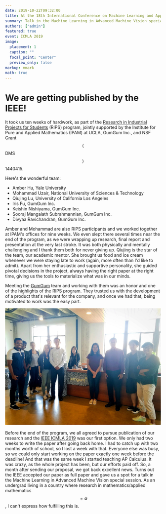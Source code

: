 ```yaml
---
date: 2019-10-22T09:32:00
title: At the 18th International Conference on Machine Learning and Applications
summary: Talk in the Machine Learning in Advanced Machine Vision special session.
authors: ["admin"]
featured: true
event: ICMLA 2019
image:
  placement: 1
  caption: ""
  focal_point: "Center"
  preview_only: false
markup: mmark
math: true
---
```


# We are getting published by the IEEE!

It took us ten weeks of hardwork, as part of the [Research in Industrial Projects for Students](https://www.ipam.ucla.edu/programs/student-research-programs/research-in-industrial-projects-for-students-rips-2019/) (RIPS) program, jointly supported by the Institute for Pure and Applied Mathematics (IPAM) at UCLA, GumGum Inc., and NSF Grant $$\langle$$DMS$$\rangle$$ 1440415. 

Here's the wonderful team:

+ Amber Hu, Yale University
+ Mohammad Uzair, National University of Sciences & Technology
+ Qiujing Lu, University of California Los Angeles
+ Iris Fu, GumGum Inc.
+ Keishin Nishiyama, GumGum Inc.
+ Sooraj Mangalath Subrahmannian, GumGum Inc.
+ Divyaa Ravichandran, GumGum Inc.

Amber and Mohammad are also RIPS participants and we worked together at IPAM's offices for nine weeks. We even slept there several times near the end of the program, as we were wrapping up research, final report and presentation at the very last stroke. It was both physically and mentally challenging and I thank them both for never giving up. Qiujing is the star of the team, our academic mentor. She brought us food and ice cream whenever we were staying late to work (again, more often than I'd like to admit). Apart from her enthusiastic and supportive personality, she guided pivotal decisions in the project, always having the right paper at the right time, giving us the tools to materialize what was in our minds.

Meeting the [GumGum](https://gumgum.com/) team and working with them was an honor and one of the highlights of the RIPS program. They trusted us with the development of a product that's relevant for the company, and once we had that, being motivated to work was the easy part. 

![](sitevisit.jpg "Amber, Mohammad and I visited GumGum's offices in Santa Monica three times throughout the program.")

Before the end of the program, we all agreed to pursue publication of our research and the [IEEE ICMLA 2019](https://www.icmla-conference.org/icmla19/) was our first option. We only had two weeks to write the paper after going back home. I had to catch up with two months worth of school, so I lost a week with that. Everyone else was busy, so we could only start working on the paper exactly one week before the deadline! And that was the same week I started teaching AP Calculus. It was crazy, as the whole project has been, but our efforts paid off. So, a month after sending our proposal, we got back excellent news. Turns out the IEEE accepted our paper as full paper and gave us a spot for a talk in the Machine Learning in Advanced Machine Vision special session. As an undergrad living in a country where research in mathematics/applied mathematics $$= \emptyset$$, I can't express how fulfilling this is.